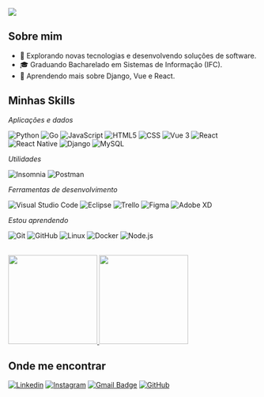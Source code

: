 ![](https://komarev.com/ghpvc/?username=ggg21on&color=006bed)

## Sobre mim

- 🤔 Explorando novas tecnologias e desenvolvendo soluções de software.
- 🎓 Graduando Bacharelado em Sistemas de Informação (IFC).
- 🌱 Aprendendo mais sobre Django, Vue e React.

## Minhas Skills

*Aplicações e dados*

![Python](https://img.shields.io/badge/-Python-333333?style=flat&logo=Python)
![Go](https://img.shields.io/badge/-Go-333333?style=flat&logo=Go&logoColor=00ADD8)
![JavaScript](https://img.shields.io/badge/-JavaScript-333333?style=flat&logo=javascript)
![HTML5](https://img.shields.io/badge/-HTML5-333333?style=flat&logo=HTML5)
![CSS](https://img.shields.io/badge/-CSS-333333?style=flat&logo=CSS3&logoColor=1572B6)
![Vue 3](https://img.shields.io/badge/-Vue%203-333333?style=flat&logo=Vue.js&logoColor=4FC08D)
![React](https://img.shields.io/badge/-React-333333?style=flat&logo=react)
![React Native](https://img.shields.io/badge/-React%20Native-333333?style=flat&logo=react)
![Django](https://img.shields.io/badge/-Django-333333?style=flat&logo=Django)
![MySQL](https://img.shields.io/badge/-MySQL-333333?style=flat&logo=mysql)

*Utilidades*

![Insomnia](https://img.shields.io/badge/-Insomnia-333333?style=flat&logo=insomnia)
![Postman](https://img.shields.io/badge/-Postman-333333?style=flat&logo=postman)

*Ferramentas de desenvolvimento*

![Visual Studio Code](https://img.shields.io/badge/-Visual%20Studio%20Code-333333?style=flat&logo=visual-studio-code&logoColor=007ACC)
![Eclipse](https://img.shields.io/badge/-Eclipse-333333?style=flat&logo=eclipse-ide&logoColor=2C2255)
![Trello](https://img.shields.io/badge/-Trello-333333?style=flat&logo=trello&logoColor=007ACC)
![Figma](https://img.shields.io/badge/-Figma-333333?style=flat&logo=figma&logoColor=007ACC)
![Adobe XD](https://img.shields.io/badge/-Adobe%20XD-333333?style=flat&logo=adobe-xd&logoColor=007ACC)

*Estou aprendendo*

![Git](https://img.shields.io/badge/-Git-333333?style=flat&logo=git)
![GitHub](https://img.shields.io/badge/-GitHub-333333?style=flat&logo=github)
![Linux](https://img.shields.io/badge/-Linux-333333?style=flat&logo=linux&logoColor=FCC624)
![Docker](https://img.shields.io/badge/-Docker-333333?style=flat&logo=docker)
![Node.js](https://img.shields.io/badge/-Node.js-333333?style=flat&logo=node.js&logoColor=339933)

<br/>

<a href="https://github.com/ggg21on" title="Perfil do Gabriel">
<img height="180em" src="https://github-readme-stats.vercel.app/api/top-langs/?username=ggg21on&layout=compact&langs_count=7&theme=dracula"/> 
<img height="180em" src="https://github-readme-stats.vercel.app/api?username=ggg21on&show_icons=true&theme=dracula&include_all_commits=true&count_private=true"/>
</a>

## Onde me encontrar

[![Linkedin](https://img.shields.io/badge/-gabrielgomes-blue?style=flat-square&logo=Linkedin&logoColor=white&link=https://www.linkedin.com/in/gabriel-gomes-574287258/)](https://www.linkedin.com/in/gabriel-gomes-574287258/)
[![Instagram](https://img.shields.io/badge/-gomesgalikosky-purple?style=flat-square&logo=instagram&logoColor=white&link=https://www.instagram.com/gomesgalikosky/)](https://www.instagram.com/gomesgalikosky/)
[![Gmail Badge](https://img.shields.io/badge/-gomesgalikosky@gmail.com-006bed?style=flat-square&logo=Gmail&logoColor=white&link=mailto:gomesgalikosky@gmail.com)](mailto:gomesgalikosky@gmail.com)
[![GitHub](https://img.shields.io/github/followers/ggg21on?label=follow&style=social)](https://github.com/ggg21on?tab=followers)
